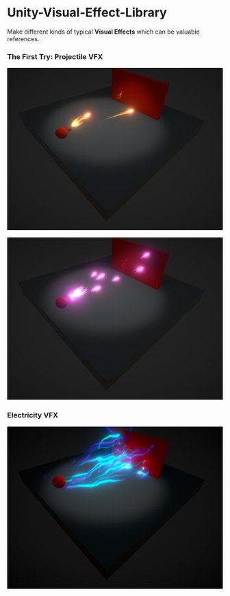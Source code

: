 # Unity-Visual-Effect-Library

Make different kinds of typical **Visual Effects** which can be valuable references.

### The First Try: Projectile VFX

![](./Images/Projectile_VFX1.png) 

![](./Images/Projectile_VFX2.png) 

### Electricity VFX

![](./Images/Electicity_VFX.png) 
